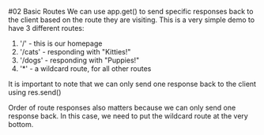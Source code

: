 #02 Basic Routes
We can use app.get() to send specific responses back to the client based on the route they are visiting. 
This is a very simple demo to have 3 different routes: 
1. '/' - this is our homepage
2. '/cats' - responding with "Kitties!"
3. '/dogs' - responding with "Puppies!"
4. '*' - a wildcard route, for all other routes

<p class="callout info">It is important to note that we can only send one response back to the client using res.send()</p> 
<p class="callout info">Order of route responses also matters because we can only send one response back. In this case, we need to put the wildcard route at the very bottom.</p> 